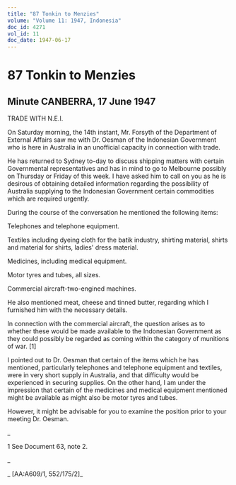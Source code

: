 ```yaml
---
title: "87 Tonkin to Menzies"
volume: "Volume 11: 1947, Indonesia"
doc_id: 4271
vol_id: 11
doc_date: 1947-06-17
---
```


# 87 Tonkin to Menzies

## Minute CANBERRA, 17 June 1947

TRADE WITH N.E.I.

On Saturday morning, the 14th instant, Mr. Forsyth of the Department of External Affairs saw me with Dr. Oesman of the Indonesian Government who is here in Australia in an unofficial capacity in connection with trade.

He has returned to Sydney to-day to discuss shipping matters with certain Governmental representatives and has in mind to go to Melbourne possibly on Thursday or Friday of this week. I have asked him to call on you as he is desirous of obtaining detailed information regarding the possibility of Australia supplying to the Indonesian Government certain commodities which are required urgently.

During the course of the conversation he mentioned the following items:

Telephones and telephone equipment.

Textiles including dyeing cloth for the batik industry, shirting material, shirts and material for shirts, ladies' dress material.

Medicines, including medical equipment.

Motor tyres and tubes, all sizes.

Commercial aircraft-two-engined machines.

He also mentioned meat, cheese and tinned butter, regarding which I furnished him with the necessary details.

In connection with the commercial aircraft, the question arises as to whether these would be made available to the Indonesian Government as they could possibly be regarded as coming within the category of munitions of war. [1]

I pointed out to Dr. Oesman that certain of the items which he has mentioned, particularly telephones and telephone equipment and textiles, were in very short supply in Australia, and that difficulty would be experienced in securing supplies. On the other hand, I am under the impression that certain of the medicines and medical equipment mentioned might be available as might also be motor tyres and tubes.

However, it might be advisable for you to examine the position prior to your meeting Dr. Oesman.

_

1 See Document 63, note 2.

_

_ [AA:A609/1, 552/175/2]_
